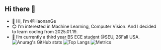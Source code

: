 ## Hi there 👋
- :santa: Hi, I’m @HaonanGe
- :blush: I’m interested in Machine Learning, Computer Vision.  And I decided to learn coding from 2025.01.19.
- 🌱 I’m currently a third year BS ECE student @SEU, 26Fall USA.
![Anurag's GitHub stats](https://github-readme-stats.vercel.app/api?username=Johnny040216)
![Top Langs](https://github-readme-stats.vercel.app/api/top-langs/?username=Johnny040216)
![Metrics](https://metrics.lecoq.io/Johnny040216?template=classic&base=header%2C%20activity%2C%20community%2C%20repositories%2C%20metadata&base.indepth=false&base.hireable=false&base.skip=false&config.timezone=Asia%2FShanghai)
<!--
**Johnny040216/Johnny040216** is a ✨ _special_ ✨ repository because its `README.md` (this file) appears on your GitHub profile.

Here are some ideas to get you started:

- 🔭 I’m currently working on ...
- 🌱 I’m currently learning ...
- 👯 I’m looking to collaborate on ...
- 🤔 I’m looking for help with ...
- 💬 Ask me about ...
- 📫 How to reach me: ...
- 😄 Pronouns: ...
- ⚡ Fun fact: ...
-->

